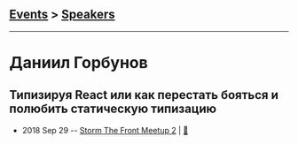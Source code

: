 ## [Events](../README.md) > [Speakers](../speakers.md)
---

# Даниил Горбунов

## Типизируя React или как перестать бояться и полюбить статическую типизацию
- 2018 Sep 29 -- [Storm The Front Meetup 2](https://www.youtube.com/watch?v=tHNcGPwUENc)  | [:notebook:](https://docs.google.com/presentation/d/1MbPftzpOYY-2pYtWdYO62_WM_Wo19xQWWOLgj3fjfQg/edit)  
